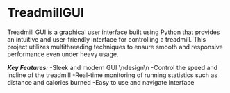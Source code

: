 # TreadmillGUI
Treadmill GUI is a graphical user interface built using Python that provides an intuitive and user-friendly interface for controlling a treadmill. This project utilizes multithreading techniques to ensure smooth and responsive performance even under heavy usage.

_**Key Features**:_
-Sleek and modern GUI \ndesign\n
-Control the speed and incline of the treadmill
-Real-time monitoring of running statistics such as distance and calories burned
-Easy to use and navigate interface
